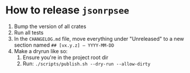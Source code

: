 # How to release `jsonrpsee`

1. Bump the version of all crates
1. Run all tests
1. In the `CHANGELOG.md` file, move everything under "Unreleased" to a new section named `## [vx.y.z] – YYYY-MM-DD`
1. Make a dryrun like so:
	1. Ensure you're in the project root dir
	1. Run: `./scripts/publish.sh --dry-run --allow-dirty`
